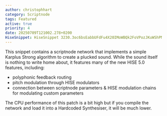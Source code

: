 ```yaml
---
author: christophhart
category: Scriptnode
tags: Featured
active: true
priority: 4
date: 20250709T121002.278+0200
HiseSnippet: HiseSnippet 3230.3oc6bsEabbUFdFu4X20IMoWBQk2FoVPozJKuWShPMdiu0XUaGSV2Pq3A2im4rdG7ryYXlYcrKEAH5C8Ajpp3AHHPBo9.ORU6K.uPjPfDRsRUpHwaPQBITk.Q3cjJ+myYttyX6cNdcbJhMRV6btLy+ku+qmYyZtTchmG0UQcx02ygnndFT68r86NWWrosxRyqndVzJXOehqlXnY2yA64QLTTUK87rATKeJE9m6MyrXKrsNIdHEkaQM0IKa1yzOdz0Z8BlVVKhMHqa1Kwpq2ZIcp8bTKZefdJglVwAquMdKxpX1xFCobcrWWE0uDpQ0Z50MtjQ0pMtRScbSxU5f6zoRMi50ad4qTo1Uv0ubSxzMTTGeACSepaaerOwSQ8TyRM1qcW5ssEOfaY5YtoEgcQEk1vSVL7hTKCFKxFUYttlVFqEJn7TTTQqEK1JIDamGshogYz3whuGgOgV7NRJ.UGKM4UJE4UII4McBxKGRRMAIcJAI8nn15tlN9wyvnmSiVxFzlcvfdJIoHVqh5cQyQgEX6OUO71jEcgKh1vEaN8zOqF7mm9K2oustuI0ViZuJ0mbC6K9zS9Mmr7jeqI0FbpNcxcN1iwkZYQbycZFzv8f13Es62aSh6ypsC1pOIZg.6mVlh1eYZRUttfqSrPp8R1l92vgXue.Ak.QE7sWbo4w9XlhHXLXcNDWeSFInNOYGvLPnVJilm3ssO0ALDxny.zB0nuE1OMDhYnELAHCRo2XJGaOS+8RZHNxvUCKI9nn0L806lOMNVNzHHoNNnw.qwGFsPmNDc+XB7TnEeoiGSujO9xgOdg0D2SJ+w+4CFwlZPz3CS7L8HtUN.+oe3v5O0Yn8mFZj+rnhXPcf9PqHoOzwefyG5mALGS4lubHM11rmiEYA6cHVfOGNM9XfSlN39V9gilFnsB0l5zkZapmDacShuq4VaQbSR64xPWy2GhLGOx4acShEA6k.78TsV1zlfcA4DQRYQkBGxKW80SfDjqFy5P6yttQKc75FMk77QEDIBs7h2H.zCeSKhjqbvD12+K7KlYVSGpE1k4+eQWx2nOwVOb9V+5W5BsX9qVJ1cWq2r0WEuCoC0sWPbxH0vxjsfmYxQVmzygBtQSAea2iR86ZZuUZufmu0xTpyB1XPJXj7lrVW.vBYm3Q7Scafa65TQNuyYQSByUTVZKapKQjwSxwmqumOsWHCvyUssOwgmSf5WC0r9TvmNOC6uWYN3O0twn4ZkQm4zXCIF8w4HgHUNCS7.nkjfJi.dmfT4IbJIGjP5gPKrquKtxIUDrGRPaShtEDiRm8HYT0mK5xg1eCiDicZJB4fTYi+hdj0wbJKgQLDSz0Ooy.Ek4I5laRrRGsRYzYdUPUR0CK+4QIX8lz99fayUvP3+cAA2p860FRYTm.jksMwhUDk5XLubhqmNT31lXavu3SgOASVgcsZvjUBmLQkRqR7uM0caNVH36.aKhwrM10wpu2FdP9n1aobMKK5smi1ywLHZHn64isF0Zuv7WTGSrhPp8Z8n8gGT.IGiJlk4Kus4qFAMtN1acroE6NztuGTlmwMraC2GdF2pktEw0i+Lm.M8Tv+.rvpbzwDKh0A49dqggj6gP1rJGA0GwcJ8D4HN.qjD9JZmQlkvt6gIqKnPfw5wDZ7vIflcMrKrUHtDqlxwTKknFSggE6J.jLFiDNCZIuawlUGaobKVJ8rMweJrkWRvLiyV5DHAkeHLVVdHbiII8xi+x24c+zTj+7n06Z5osEAtWLvpFVyqK00WylBEAosYeWOeM+tXeMXUcHFZl19TX.hlAwBumlEPDJxvtkxkcOCh5oCULwr7xxytjoRLcVdN0tODFGzaoIa1TPt56F1rf4M8b.Nb19PrAg6wTiv3MaCxtglQK.EnY.UUIxqHvzJApfUVU3UfQ0Jl1ARhXOZqf2cfwdjVrTUDVFwtWZuM41BYSppA.w23HtWx0I65uNkeu.iatGUWV6kdQff6.JLCkLOmfZRxPSJGLQWuUFh9M9nAI5e1ctyuJKQ25606ClQz1q3jPKJk+c1NeJGF+PnbHpTFw8zETbeFNkqcSlSrhKzu2L4Kzu2LJEGo.jYAQJOOXt+.HQCQm1WhdBDuvfhS0rjHjBeOJn5w4MkXjJpSEf.20va.mkOBhDzbgoDylW7AwLCgaRzA5c+brjRR3nKfZEw3UZeaVUyqic2h3yKkI4.A8j0lva2k2.KO6riROz.ik18b4BiDdie6P5oa0U9CyHxfLn6LiL.7S059..9gCH6kI.l5j0kQgE4iitN0xXzIvqmRfWdnH5Ve6ginUd6K9GC7yA07fKXzvW+R0l66lezv6515Z88o8v9hhVtOfYJifD28kxu29I5+36G3kxnv1kVX5tdqgAxbLaiNWe2cJDs+Ntceq+4q8WlYzIyKbtHmFE2d6G7BsebjE0APzwUEGEzLY3dDxamNoC1+vnNlVrfXSwlJaj9SibbIhkbjKJZQwSJ9qGsxfx5+r0alshhW620ZnLFJTEEwqHCAjqtAFen8g1pVsOZvxKt66+9O4vwFJO4+9C4rQIzWoHPq+768CW9St5+Q1nsUuaV6gpst+jp6IQ94uxiO+GEfVhNdhBR4s9qu5qmm3lOtxCtk6qz5DzmYYT3A9brjIYr+xIDobyaCVkh2.sKf5D5hXCcrkd+baqz695o8fdYzbAqkjnKY9ri2riKsGeLSacZO.soYSgUINZ+nyjWszQqaZikHXw3ndlFloY8yxYcWp0T74xx2Aa5P3yLQJxPmAfy.J7LH1IyspfWyKHWxZ8B3hkLXnA8HnQjNlMwDHwcNOM+3BbFsSGd6ISw+OdBUe3BxJDh27A252QmtJIilCAyTXwKHuf7wyNhUcml+JdTkEvrHZtyhb5g2nusGv6.kd3JOfLJZkU2ciB5wL7AOBiPkNqfT8xNRkTQFUZp8Oh0ok44+TcEuhnQOG5qycmsADqzEamVkdZnlUXN9A7WH05g2B4e7cXeFrpsO309jKElv2wtZMkSl8yiyYgHFvDU2XS96lPJU9SjvsSpUkUu+XHOysrwVaDbnLYB57tur6mNJbDEehSimxQjCqGbaziZLXSE4m.S7r4VpQzrGBMecTGBrTd.Q9lz5EAD0DBf3HlWeo1KjcUhH2pmJUAKiFGTShVA.ElNV6c7etPpG+4bctvWK51bA6HMA8TF.ojnoPOWHxmWp0jECMvM4PfQSgtlCnkxGFk5jJ84u5QkjDrjxY7PDKqTgikIwogb+xoWtrvGmyAnoLD0K9bMZ7i9AS+23rPByrQVQL2alhzqy68aN5JBD5ZFFGW1TkQtDch4NjAqfwU7pgLU3z4kDa3bCQ7iwRYXLbAv+f2m84eLyQWDNIZQBwXSoNaj8qpvCH0rSin1jMbnVjAxL6wh5kV3BxMJW7tODI6yflG2ygXy8C4Q6aancaSVqF3CzIfm0rnTmS5Nu8S9kYSDa52pfM.5nz4M3g8YzNucDOmq+em2Nw67Vwa7ujcdS4+457VB2pCVfXJWqmGlzyYpzqHqy0AuGGhC1W.Yx9Ivwde1YQCCx0i4icv1usIgMueef6BSLj2+sNwuA7GPLvwJt54psJZ9bhe7PEV4b08ISnql5fGm73gpSV2eAn7x+o2144l7RsFpP2wuUvAMOKp+ldDaiA6uYXhQ74xq+l7IJZJQ4TRchBEhZqRXFWGPGCRgqNURbkvHkkw.yiXF8EDfLi9BhZO75qnsBYscl4ek2Yeyf9vCcOvqly91813LkFnaQw2pjfzIBdMur5CYBN5KaJZqu2O8e8y+8uveee8pMbrW36P0.0CJd4MxgsDSbLxVGly5gishQwCzSjnbzS4WQXItNnoGsrF+3bi15Mp07by7E2ZlhAYu.ZUpaOrE7rLVi3pC113sHJIcnrvtvJswVI9kcArJ3HXStGqgSjINV98GhOKktcOL+UqWteOx2O9g.zCq6R2HnMMLdsEeDHcX6f5IWgcsVEkcFTIyNxnMz0SeqxrwpxtwZxtw5xtwFxtwlxtwKI6Furra7JEciSFB.lV5cVQ5cVU5cVS5cVW5c1P5c1T5cdIo24kkdmRigpJMFppzXnpRigpJMFppzXnpRigpJMFppzXnpRigpJMFplzXnZRigpIMFplzXnZRigpIMFplzXnZRigpIMFplzXn5RigpKMFptzXn5RigpKMFptzXn5RigpKMFptzXn5RigZHMFpgzXnFRigZHMFpgzXnFRigZHMFpgzXnFRigZHMFpozXnlRigZJMFpozXnlCAFh89lEz.PVY1JJqr1Bhi0RM5+rPTKo7eAbVIN3.
---
```


This snippet contains a scriptnode network that implements a simple Karplus Strong algorithm to create a plucked sound. While the sound itself is nothing to write home about, it features many of the new HISE 5.0 features, including:

- polyphonic feedback routing
- pitch modulation through HISE modulators
- connection between scriptnode parameters & HISE modulation chains for modulating custom parameters

The CPU performance of this patch is a bit high but if you compile the network and load it into a Hardcoded Synthesiser, it will be much lower.